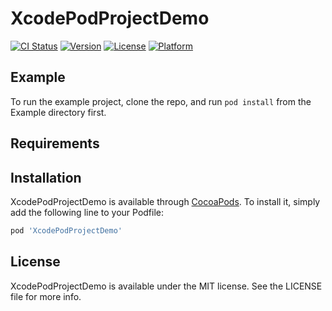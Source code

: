 # XcodePodProjectDemo

[![CI Status](https://img.shields.io/travis/onezens/XcodePodProjectDemo.svg?style=flat)](https://travis-ci.org/onezens/XcodePodProjectDemo)
[![Version](https://img.shields.io/cocoapods/v/XcodePodProjectDemo.svg?style=flat)](https://cocoapods.org/pods/XcodePodProjectDemo)
[![License](https://img.shields.io/cocoapods/l/XcodePodProjectDemo.svg?style=flat)](https://cocoapods.org/pods/XcodePodProjectDemo)
[![Platform](https://img.shields.io/cocoapods/p/XcodePodProjectDemo.svg?style=flat)](https://cocoapods.org/pods/XcodePodProjectDemo)

## Example

To run the example project, clone the repo, and run `pod install` from the Example directory first.

## Requirements

## Installation

XcodePodProjectDemo is available through [CocoaPods](https://cocoapods.org). To install
it, simply add the following line to your Podfile:

```ruby
pod 'XcodePodProjectDemo'
```


## License

XcodePodProjectDemo is available under the MIT license. See the LICENSE file for more info.
